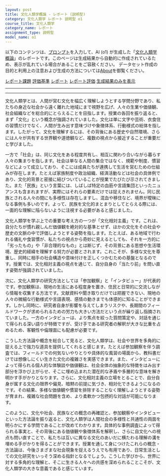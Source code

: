 ```yaml
---
layout: post
title: 文化人類学概論 - レポート (説明型)
category: 文化人類学 レポート 説明型 o1
course_title: 文化人類学
category_name: レポート
assignment_type: 説明型
model_name: o1
---
```


以下のコンテンツは、[プロンプト](https://github.com/takedatoshiyuki/synthetic_assignments/tree/main/generated/文化人類学/o1/prompt_レポート-説明型.md)を入力して、AI (o1) が生成した「[文化人類学概論](/contents/文化人類学/)」のレポートです。このページは生成結果から自動的に作成されているため、表示が乱れている場合があることをご容赦ください。
データセット作成の目的と利用上の注意および生成の方法については[About](/About)を御覧ください。

[レポート課題](../レポート課題-説明型)
[評価基準](../評価基準-説明型)
[レポート](../レポート-説明型)
[レポート評価](../レポート評価-説明型)
[生成結果のみを表示](https://github.com/takedatoshiyuki/synthetic_assignments/tree/main/generated/文化人類学/o1/レポート-説明型.md)
  

***
***
  
文化人類学とは、人間が営む文化を幅広く理解しようとする学問分野であり、私たちの身近な社会から遠く離れた地域にまで視野を広げ、人々の生業や価値観、社会組織などを総合的にとらえることを目指します。授業の各回を振り返ると、まず「文化」という概念が強調されていました。文化は単に文字や芸術、衣食住の習慣だけでなく、人間が生み出す意味づけや象徴体系、行動様式の総体を指します。したがって、文化を理解するには、その背後にある歴史や自然環境、さらには人々が共有する世界観や道徳観など、複数の視点から接近することが重要だと学びました。

一方で「社会」は、同じ文化をある程度共有し、相互に関わり合いながら暮らす人々の集まりを指します。社会は単なる人間の集合ではなく、規範や制度、慣習などによって成立しており、そこには成員たちが連携して生活を営むための仕組みが存在します。たとえば家族制度や政治組織、経済活動などは社会の具体例であり、文化的背景と密接に結びついていることが授業でたびたび示されてきました。また「民族」という言葉には、しばしば特定の血筋や言語集団といったニュアンスも含まれますが、実際にはそれらの要素だけでは捉えきれません。同じ民族とされる人々の間にも多様性は存在しますし、混血や移住など、境界が曖昧になる事例も多いのです。よって、民族を文化的まとまりとしてとらえる際には、一面的な理解に陥らないように注視する必要があると感じました。

文化人類学を学ぶ上での重要な考え方の一つが「文化相対主義」です。これは、自分たちが慣れ親しんだ価値観を絶対的な基準とせず、ほかの文化をその社会や歴史の文脈の中で評価しようとする姿勢を指します。たとえば、ある地域で行われる儀礼や食習慣が、私たちの視点から奇妙に見えるとしても、それを一方的に「劣ったもの」や「非合理的なもの」とは断じず、その背景にある思想や生活環境、歴史的経緯を理解する努力が必要とされます。これこそが、多様な文化を尊重し、同時に相手の社会構造や意味付けを正しくつかむための基盤となるのです。授業では、文化相対主義の視点を通じて、自分自身の「当たり前」を問い直す姿勢が強調されていました。

次に、文化人類学の研究方法としては「参加観察」と「インタビュー」が代表的です。参加観察は、現地の生活にある程度身を置き、住民と日常的に交流しながら情報を収集する方法です。文献資料や聞き取りだけでは把握できない、現地の人々の微細な行動様式や言語表現、感情の動きまでも体感的に知ることができます。しかし同時に、研究者自身が影響を与えてしまうリスクや、長期間のフィールドワークが求められるための労力も大きい方法だという点が繰り返し指摘されていました。一方のインタビューは、より焦点を絞った質問策定や、対話を通じて得られる深い語りが特徴ですが、受け手である研究者の解釈が大きな比重を占めるため、客観性や倫理面にも配慮が必要です。

こうした方法論や概念を総合して見ると、文化人類学は、社会や世界を多角的に捉える上で強力な道具を提供してくれると感じます。たとえば参加観察を伴う調査では、フィールドでの何気ないやりとりや具体的な風習の場面から、教科書だけでは想像しにくい生きた文化の複雑さを実感できます。また、インタビューによって得られる個人的な体験談や価値観は、社会全体の抽象的な特徴をはみ出す部分を浮かび上がらせ、そこに埋め込まれた潜在的な矛盾や多層的な意味を解き明かす手がかりとなります。さらに、文化相対主義の立場をとることで、自分自身が属する文化の限界や偏見、暗黙の前提に気づき、相対化できるようになるのです。その結果、多様な価値観や慣習を排除することなく理解しようとする姿勢が育まれ、複雑な社会問題を含め、より柔軟かつ包摂的な対話が可能になります。

このように、文化や社会、民族などの概念の再確認と、参加観察やインタビューといった方法論を振り返ると、文化人類学は人間社会の多様性と共通性の両面を明らかにする学問であることが改めてわかります。具体的な事例調査によって得られる事実と、その背後にある価値観や象徴体系を解釈し、さらに自文化への視点も問い直すことで、私たちは互いに異なる文化のあいだに横たわる理解の溝を埋める手がかりを得ることができます。授業を通して身につけたこれらの概念・方法論は、今後さまざまな社会現象を捉えるうえでも有用であり、日常生活としての文化研究をいっそう深める指針となるでしょう。こうした学びから、世界に対する多角的な理解と、そこに生きる人々への共感を深められることこそが、文化人類学の大きな意義であると感じています。
